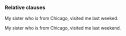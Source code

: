### Relative clauses


My sister who is from Chicago, visited me last weeked.

My sister who is from Chicago, visited me last weekend.
